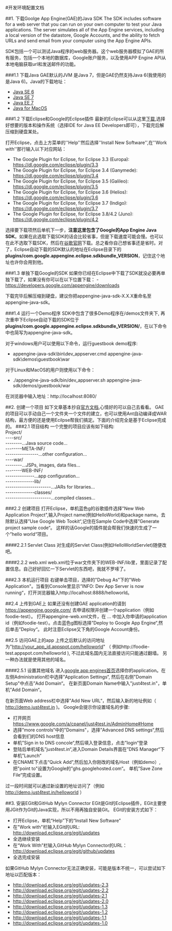 #开发环境配置文档

##1.  下载Goolge App Engine(GAE)的Java SDK
The SDK includes software for a web server that you can run on your own computer to test your Java applications. The server simulates all of the App Engine services, including a local version of the datastore, Google Accounts, and the ability to fetch URLs and send email from your computer using the App Engine APIs.    

SDK包括一个可以测试Java程序的web服务器。这个web服务器模拟了GAE的所有服务，包括一个本地的数据库，Google账户服务，以及使用APP Engine API从本地电脑获取url和发送邮件的功能。

###1.1 下载Java
GAE默认的JVM 是Java 7，但是GAE仍然支持Java 6(我使用的是Java 6)。Java的下载地址：
- [Java SE 6](http://www.oracle.com/technetwork/java/javasebusiness/downloads/java-archive-downloads-javase6-419409.html)
- [Java SE 7](http://www.oracle.com/technetwork/java/javase/downloads/index.html)
- [Java EE 7](http://www.oracle.com/technetwork/java/javaee/downloads/index.html)
- [Java for MacOS](http://developer.apple.com/java/)

###1.2 下载Eclipse和Google的Eclipse插件 
最新的Eclipse可以从这里[下载](http://www.eclipse.org/downloads/),选择好想要的版本和操作系统（选择IDE for Java EE Developers即可），下载完后解压缩到硬盘某处。

打开Eclipse，点击上方菜单的''Help''然后选择''Install New Software'',在''Work with''那行输入以下对应网站：
- The Google Plugin for Eclipse, for Eclipse 3.3 (Europa):
https://dl.google.com/eclipse/plugin/3.3
- The Google Plugin for Eclipse, for Eclipse 3.4 (Ganymede):
https://dl.google.com/eclipse/plugin/3.4
- The Google Plugin for Eclipse, for Eclipse 3.5 (Galileo):
https://dl.google.com/eclipse/plugin/3.5
- The Google Plugin for Eclipse, for Eclipse 3.6 (Helios):
https://dl.google.com/eclipse/plugin/3.6
- The Google Plugin for Eclipse, for Eclipse 3.7 (Indigo):
https://dl.google.com/eclipse/plugin/3.7
- The Google Plugin for Eclipse, for Eclipse 3.8/4.2 (Juno):
https://dl.google.com/eclipse/plugin/4.2

选择要下载项然后单机下一步，**注意这里包含了Google的App Engine Java SDK**。如果在此选取下载SDK的话会比较省事，但是下载速度可能会慢。也可以在此不选取下载SDK，然后在[谷歌官网](https://developers.google.com/appengine/downloads)下载。总之看你自己想省事还是省时。对了，Eclipse自动下载的SDK默认的地址在Eclipse目录下的**plugins/com.google.appengine.eclipse.sdkbundle_VERSION**，记住这个地址也许你会用到他。


###1.3 单独下载Google的SDK
如果你已经在Eclipse中下载了SDK就没必要再单独下载了，如果没有你可以在以下位置下载：
-https://developers.google.com/appengine/downloads

下载完毕后解压缩到硬盘，建议你把appengine-java-sdk-X.X.X重命名至appengine-java-sdk。

###1.4 运行一个Demo程序
SDK中包含了很多Demo程序在/demos文件夹下, 再次重申下Eclipse自动下载的SDK位于**plugins/com.google.appengine.eclipse.sdkbundle_VERSION/**，在以下命令中也简写为appengine-java-sdk。

对于windows用户可以使用以下命令，运行guestbook demo程序:
- appengine-java-sdk\bin\dev_appserver.cmd appengine-java-sdk\demos\guestbook\war

对于Linux和MacOS的用户则使用以下命令：
- ./appengine-java-sdk/bin/dev_appserver.sh appengine-java-sdk/demos/guestbook/war

在浏览器中输入地址：http://localhost:8080/

##2. 创建一个项目
如下文章基本抄自[官方文档](https://developers.google.com/appengine/docs/java/gettingstarted/creating),心情好的可以自己去看看。
GAE的项目可以手动自己一个文件夹一个文件的建立，也可以使用Ant自动编译成WAR结构，最方便的还是使用Ecilpse帮我们搞定。下面的介绍完全是基于Eclipse完成的。
###2.1 项目结构
一个完整的项目应该有如下结构:  
Project/    
----src/  
--------...Java source code...   
--------META-INF/   
----------------...other configuration...   
----war/   
--------...JSPs, images, data files...    
--------WEB-INF/    
--------------...app configuration...    
--------------lib/    
----------------------...JARs for libraries...   
--------------classes/    
----------------------...compiled classes...   

###2.2 创建项目
打开Eclipse，单机蓝色g的谷歌插件选择"New Web Application Project",输入Project name(例如HelloWorld)和package name。去除默认选择”Use Google Web Tookit“,记住在Sample Code中选择”Generate project sample code“。 这样的话Google的插件就会帮我们快速的生成了一个”hello world“项目。 

####2.2.1 Servlet Class
对生成的Servlet Class(例如HelloWorldServlet)随便改吧。

####2.2.2 web.xml
web.xml位于war文件夹下的WEB-INF/lib里，里面记录了配置信息。自己好好回忆一下Servlet的东西吧，我就不罗嗦了。

###2.3 本机运行项目
右键单击项目，选择的"Debug As"下的"Web Application"。当看到Console里显示”INFO: Dev App Server is now running“，打开浏览器输入http://localhost:8888/helloworld。

##2.4 上传到GAE上
如果还没有创建GAE application的请到 https://appengine.google.com/ 去申请权限并创建一个application（例如foodie-test）。
打开appengine-web.xml文件，在 <application>...</application> 中加入你申请的application id（例如foodie-test）。点击蓝色g图标选择”Deploy to Google App Engine“,然后单击”Deploy“。 此时注意Eclipse又下角的Google Account身份。

##2.5 访问GAE上的app
上传之后默认的访问地址为"http://your_app_id.appspot.com/helloworld" （ 例如http://foodie-test.appspot.com/helloworld ), 不过此域名国内无法直接访问只能通过翻墙。 另一种办法就是使用其他的域名。

####2.5.1 设置其他域名
进入[google app engines首页](https://appengine.google.com/)选择你的application。在左侧Administration栏中选择”Application Settings“, 然后在右侧"Domain Setup"中点击”Add Domain“。 在新页面Domain Name中输入"just4test.in"，单机”Add Domain“。

在新页面Web address栏中选择”Add New URL“，然后输入新的地址例如（ http://demo.just4test.in )。 Google会提示你设置域名的步骤:
- 打开网页 https://www.google.com/a/cpanel/just4test.in/AdminHome#Home
- 选择”more controls“中的"Domains"，选择”Advanced DNS settings“,然后会看到们的DNS host信息
- 单机”Sign in to DNS concole“,然后填入登录信息，点击”login“登录
- 登陆后单机域名”just4test.in“,进入Domain Details界面在”DNS Manager“下单机”Launch“
- 在CNAME下点击“Quick Add”,然后加入你刚改的域名Host（例如demo）,把"point to"设置为Google的”ghs.googlehosted.com“。 单机”Save Zone File“完成设置。

过一段时间就可以通过新设置的地址访问了（例如 http://demo.just4test.in/helloworld ）

##3. 安装EGit和GitHub Mylyn Connector
EGit是Git的Eclipse插件，EGit主要使用JGit作为Git的Java实现，所以不用再独自安装Git。 EGit的安装方式如下：
- 打开Eclipse，单机“Help”下的“Install New Software”
- 在"Work with"栏输入EGit的URL:  http://download.eclipse.org/egit/updates
- 全选继续安装
- 在“Work With”栏输入GitHub Mylyn Connector的URL：http://download.eclipse.org/egit/github/updates
- 全选完成安装

如果GitHub Mylyn Connector无法正确安装，可能是版本不统一，可以尝试如下地址以匹配版本：
- http://download.eclipse.org/egit/updates-2.3
- http://download.eclipse.org/egit/updates-2.2
- http://download.eclipse.org/egit/updates-2.1
- http://download.eclipse.org/egit/updates-2.0
- http://download.eclipse.org/egit/updates-1.3
- http://download.eclipse.org/egit/updates-1.2
- http://download.eclipse.org/egit/updates-1.1
- http://download.eclipse.org/egit/updates-1.0
